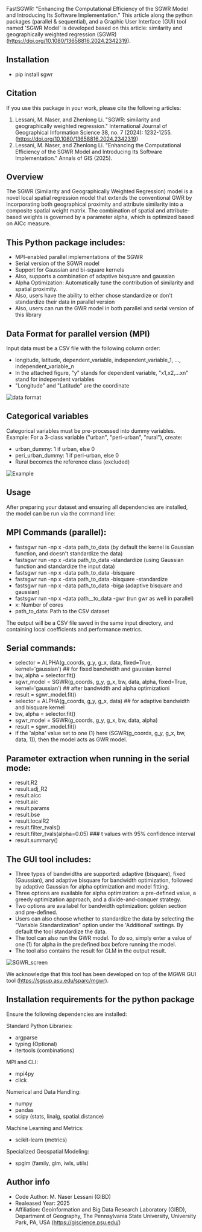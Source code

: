 FastSGWR: "Enhancing the Computational Efficiency of the SGWR Model and Introducing Its Software Implementation." This article along the python packages (parallel & sequential), and a Graphic User Interface (GUI) tool named 'SGWR Model' is developed based on this article: similarity and geographically weighted regression (SGWR) (https://doi.org/10.1080/13658816.2024.2342319).  

Installation
------------
- pip install sgwr

Citation
--------
If you use this package in your work, please cite the following articles:

1. Lessani, M. Naser, and Zhenlong Li. "SGWR: similarity and geographically weighted regression." International Journal of Geographical Information Science 38, no. 7 (2024): 1232-1255. (https://doi.org/10.1080/13658816.2024.2342319)
2. Lessani, M. Naser, and Zhenlong Li. "Enhancing the Computational Efficiency of the SGWR Model and Introducing Its Software Implementation." Annals of GIS (2025).
   
Overview
--------
The SGWR (Similarity and Geographically Weighted Regression) model is a novel local spatial regression model that extends the conventional GWR by incorporating both geographical proximity and attribute similarity into a composite spatial weight matrix. The  combination of spatial and attribute-based weights is governed by a parameter alpha, which is optimized based on AICc measure.

This Python package includes:
----------------------------
- MPI-enabled parallel implementations of the SGWR
- Serial version of the SGWR model
- Support for Gaussian and bi-square kernels
- Also, supports a combination of adaptive bisquare and gaussian
- Alpha Optimization: Automatically tune the contribution of similarity and spatial proximity.
- Also, users have the ability to either chose standardize or don't standardize their data in parallel version
- Also, users can run the GWR model in both parallel and serial version of this library

Data Format for parallel version (MPI)
--------------------------------------
Input data must be a CSV file with the following column order:
- longitude, latitude, dependent_variable, independent_variable_1, ..., independent_variable_n
- In the attached figure, "y" stands for dependent variable, "x1,x2,...xn" stand for independent variables
- "Longitude" and "Latitude" are the coordinate

![data format](https://github.com/user-attachments/assets/e5e6547d-5eb0-444a-a9be-8b315cbf9997)

Categorical variables
---------------------
Categorical variables must be pre-processed into dummy variables.
Example: For a 3-class variable ("urban", "peri-urban", "rural"), create:
- urban_dummy: 1 if urban, else 0
- peri_urban_dummy: 1 if peri-urban, else 0
- Rural becomes the reference class (excluded)

![Example](https://github.com/user-attachments/assets/08a252df-c9ef-414a-ba30-a41914016e50)


Usage
-----
After preparing your dataset and ensuring all dependencies are installed, the model can be run via the command line:

MPI Commands (parallel):
----------------------------
- fastsgwr run -np x -data path_to_data (by default the kernel is Gaussian function, and doesn't standardize the data)
- fastsgwr run -np x -data path_to_data -standardize (using Gaussian function and standardize the input data)
- fastsgwr run -np x -data path_to_data -bisquare 
- fastsgwr run -np x -data path_to_data -bisquare -standardize
- fastsgwr run -np x -data path_to_data -biga (adaptive bisquare and gaussian)
- fastsgwr run -np x -data path__to_data -gwr (run gwr as well in parallel)
- x: Number of cores
- path_to_data: Path to the CSV dataset

The output will be a CSV file saved in the same input directory, and containing local coefficients and performance metrics.

Serial commands:
----------------------------
- selector = ALPHA(g_coords, g_y, g_x, data, fixed=True, kernel='gaussian') ## for fixed bandwidth and gaussian kernel
- bw, alpha = selector.fit()
- sgwr_model = SGWR(g_coords, g_y, g_x, bw, data, alpha, fixed=True, kernel='gaussian') ## after bandwidth and alpha optimizationi
- result = sgwr_model.fit()
- selector = ALPHA(g_coords, g_y, g_x, data) ## for adaptive bandwidth and bisquare kernel
- bw, alpha = selector.fit()
- sgwr_model = SGWR(g_coords, g_y, g_x, bw, data, alpha) 
- result = sgwr_model.fit()
- if the 'alpha' value set to one (1) here (SGWR(g_coords, g_y, g_x, bw, data, 1)), then the model acts as GWR model.  

Parameter extraction when running in the serial mode:
----------------------------
- result.R2
- result.adj_R2
- result.aicc
- result.aic
- result.params
- result.bse
- result.localR2
- result.filter_tvals()
- result.filter_tvals(alpha=0.05) ### t values with 95% confidence interval
- result.summary()

The GUI tool includes:
---------------------
- Three types of bandwidths are supported: adaptive (bisquare), fixed (Gaussian), and adaptive bisquare for bandwidth optimization, followed by adaptive Gaussian for alpha optimization and model fitting.
- Three options are available for alpha optimization: a pre-defined value, a greedy optimization approach, and a divide-and-conquer strategy.
- Two options are availabel for bandwidth optimization: golden section and pre-defined.
- Users can also choose whether to standardize the data by selecting the "Variable Standardization" option under the 'Additional' settings. By default the tool standardize the data.
- The tool can also run the GWR model. To do so, simply enter a value of one (1) for alpha in the predefined box before running the model.
- The tool also contains the result for GLM in the output result. 
  
![SGWR_screen](https://github.com/user-attachments/assets/fdd29f0b-ee43-4a42-92c2-b80bb2ada358)

We acknowledge that this tool has been developed on top of the MGWR GUI tool (https://sgsup.asu.edu/sparc/mgwr).

Installation requirements for the python package
------------------------------------------------
Ensure the following dependencies are installed:

Standard Python Libraries:
- argparse
- typing (Optional)
- itertools (combinations)

MPI and CLI:
- mpi4py
- click

Numerical and Data Handling:
- numpy
- pandas
- scipy (stats, linalg, spatial.distance)

Machine Learning and Metrics:
- scikit-learn (metrics)

Specialized Geospatial Modeling:
- spglm (family, glm, iwls, utils)

Author info
------------
- Code Author: M. Naser Lessani (GIBD)
- Realeased Year: 2025
- Affiliation: Geoinformation and Big Data Research Laboratory (GIBD), Department of Geography, The Pennsylvania State University, University Park, PA, USA (https://giscience.psu.edu/) 
